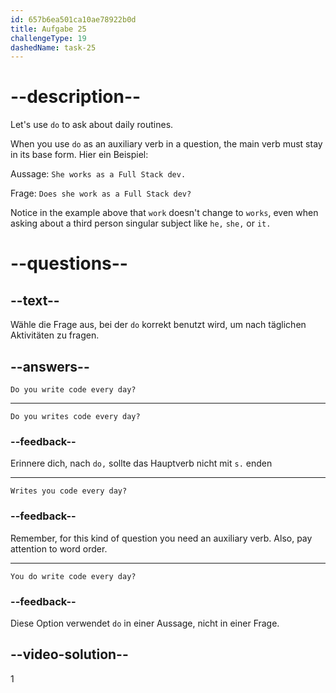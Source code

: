 ```yaml
---
id: 657b6ea501ca10ae78922b0d
title: Aufgabe 25
challengeType: 19
dashedName: task-25
---
```


# --description--

Let's use `do` to ask about daily routines.

When you use `do` as an auxiliary verb in a question, the main verb must stay in its base form. Hier ein Beispiel:

Aussage: `She works as a Full Stack dev.`

Frage: `Does she work as a Full Stack dev?`

Notice in the example above that `work` doesn't change to `works`, even when asking about a third person singular subject like `he,` `she,` or `it.`

# --questions--

## --text--

Wähle die Frage aus, bei der `do` korrekt benutzt wird, um nach täglichen Aktivitäten zu fragen.

## --answers--

`Do you write code every day?`

---

`Do you writes code every day?`

### --feedback--

Erinnere dich, nach `do,` sollte das Hauptverb nicht mit `s.` enden

---

`Writes you code every day?`

### --feedback--

Remember, for this kind of question you need an auxiliary verb. Also, pay attention to word order.

---

`You do write code every day?`

### --feedback--

Diese Option verwendet `do` in einer Aussage, nicht in einer Frage.

## --video-solution--

1

